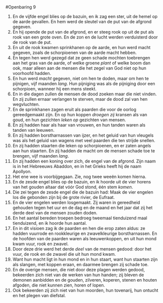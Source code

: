 #Openbaring 9
1. En de vijfde engel blies op de bazuin, en ik zag een ster, uit de hemel op de aarde gevallen. En hem werd de sleutel van de put van de afgrond gegeven.
2. En hij opende de put van de afgrond, en er steeg rook op uit de put als rook van een grote oven. En de zon en de lucht werden verduisterd door de rook van de put.
3. En uit de rook kwamen sprinkhanen op de aarde, en hun werd macht gegeven, zoals de schorpioenen van de aarde macht hebben.
4. En tegen hen werd gezegd dat ze geen schade mochten toebrengen aan het gras van de aarde, of welke groene *plant* of welke boom dan ook, maar alleen aan de mensen die het zegel van God niet op hun voorhoofd hadden.
5. En hun werd *macht* gegeven, niet om hen te doden, maar om hen te pijnigen, vijf maanden *lang*. Hun pijniging was als de pijniging door een schorpioen, wanneer hij een mens steekt.
6. En in die dagen zullen de mensen de dood zoeken maar die niet vinden. En zij zullen ernaar verlangen te sterven, maar de dood zal van hen wegvluchten.
7. En de sprinkhanen zagen eruit als paarden die voor de oorlog gereedgemaakt zijn. En op hun koppen *droegen zij* kransen als van goud, en hun gezichten *leken op* gezichten van mensen.
8. En zij hadden haar als haar van vrouwen, en hun tanden waren als tanden van leeuwen.
9. En zij hadden borstharnassen van ijzer, en het geluid van hun vleugels was als het geluid van wagens met veel paarden die ten strijde snellen.
10. En zij hadden staarten die leken op schorpioenen, en er zaten angels aan hun staarten. En zij hadden de macht om de mensen schade toe te brengen, vijf maanden *lang*.
11. En zij hadden een koning over zich, de engel van de afgrond. Zijn naam is in het Hebreeuws Abaddon, en in het Grieks heeft hij de naam Apollyon.
12. Het ene wee is voorbijgegaan. Zie, nog twee weeën komen hierna.
13. En de zesde engel blies op de bazuin, en ik hoorde uit de vier horens van het gouden altaar dat vóór God stond, één stem *komen*.
14. Die zei tegen de zesde engel die de bazuin had: Maak de vier engelen los die gebonden zijn bij de grote rivier, de Eufraat.
15. En de vier engelen werden losgemaakt. Zij waren in gereedheid gehouden tegen het uur en de dag en de maand en het jaar dat zij het derde deel van de mensen zouden doden.
16. En het aantal bereden troepen bedroeg tweemaal tienduizend maal tienduizend, en ik hoorde hun aantal.
17. En in dit visioen zag ik de paarden en hen die erop zaten aldus: ze hadden vuurrode en rookkleurige en zwavelkleurige borstharnassen. En de hoofden van de paarden waren als leeuwenkoppen, en uit hun mond kwam vuur, rook en zwavel.
18. Door deze drie werd het derde *deel* van de mensen gedood: door het vuur, de rook en de zwavel die uit hun mond kwam.
19. Want hun macht ligt in hun mond en in hun staart, want hun staarten zijn als slangen, met koppen eraan, en daarmee brengen zij schade toe.
20. En de overige mensen, die niet door deze plagen werden gedood, bekeerden zich niet van de werken van hun handen; zij bleven de demonen aanbidden en de gouden, zilveren, koperen, stenen en houten afgoden, die niet kunnen zien, horen of lopen.
21. Ook bekeerden zij zich niet van hun moorden, hun tovenarij, hun ontucht en het plegen van diefstal.
